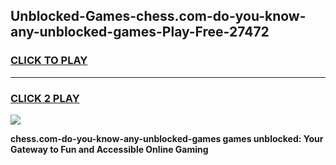 
## Unblocked-Games-chess.com-do-you-know-any-unblocked-games-Play-Free-27472
<h3>
<a href="https://premium76.site?title=chess.com-do-you-know-any-unblocked-games&ref=18A">CLICK TO PLAY</a></h3>
<hr>

<h3>
<a href="https://premium76.site?title=chess.com-do-you-know-any-unblocked-games&ref=18A">CLICK 2 PLAY</a>
  
</h3>

<a href="https://premium76.site?title=chess.com-do-you-know-any-unblocked-games&ref=18A"><img src="https://clearcache.store/games.png"></a>


**chess.com-do-you-know-any-unblocked-games games unblocked: Your Gateway to Fun and Accessible Online Gaming**

